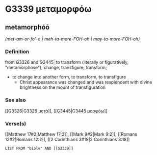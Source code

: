 # G3339 μεταμορφόω

## metamorphóō

_(met-am-or-fo'-o | meh-ta-more-FOH-oh | may-ta-more-FOH-oh)_

### Definition

from G3326 and G3445; to transform (literally or figuratively, "metamorphose"); change, transfigure, transform; 

- to change into another form, to transform, to transfigure
  - Christ appearance was changed and was resplendent with divine brightness on the mount of transfiguration

### See also

[[G3326|G3326 μετά]], [[G3445|G3445 μορφόω]]

### Verse(s)

[[Matthew 17#2|Matthew 17:2]], [[Mark 9#2|Mark 9:2]], [[Romans 12#2|Romans 12:2]], [[2 Corinthians 3#18|2 Corinthians 3:18]]
```dataview
LIST FROM "bible" AND [[G3339]]
```
